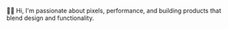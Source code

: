 👋🏼 Hi, I'm passionate about pixels, performance, and building products that blend design and functionality.
